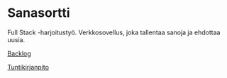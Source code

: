 # Sanasortti
Full Stack -harjoitustyö. Verkkosovellus, joka tallentaa sanoja ja ehdottaa uusia.

[Backlog](https://docs.google.com/spreadsheets/d/1sIRML8-K25bylvjUrsxW01x9QzqNvs7-WE9kECUEVjw/edit?usp=sharing)


[Tuntikirjanpito](dokumentaatio/tuntikirjanpito.md)
